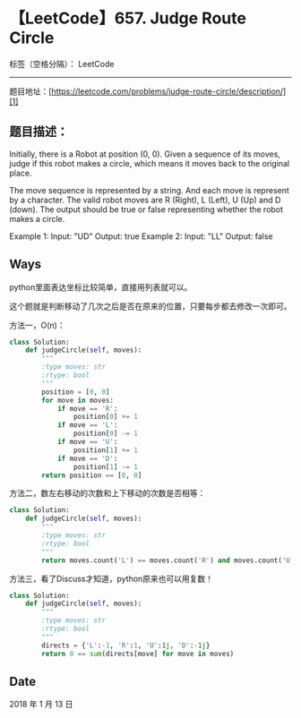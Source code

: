 # 【LeetCode】657. Judge Route Circle

标签（空格分隔）： LeetCode

---

题目地址：[https://leetcode.com/problems/judge-route-circle/description/][1]


## 题目描述：

Initially, there is a Robot at position (0, 0). Given a sequence of its moves, judge if this robot makes a circle, which means it moves back to the original place.

The move sequence is represented by a string. And each move is represent by a character. The valid robot moves are R (Right), L (Left), U (Up) and D (down). The output should be true or false representing whether the robot makes a circle.

Example 1:
Input: "UD"
Output: true
Example 2:
Input: "LL"
Output: false

## Ways

python里面表达坐标比较简单，直接用列表就可以。

这个题就是判断移动了几次之后是否在原来的位置，只要每步都去修改一次即可。

方法一，O(n)：
```python
class Solution:
    def judgeCircle(self, moves):
        """
        :type moves: str
        :rtype: bool
        """
        position = [0, 0]
        for move in moves:
            if move == 'R':
                position[0] += 1
            if move == 'L':
                position[0] -= 1
            if move == 'U':
                position[1] += 1
            if move == 'D':
                position[1] -= 1
        return position == [0, 0]
```

方法二，数左右移动的次数和上下移动的次数是否相等：
```python
class Solution:
    def judgeCircle(self, moves):
        """
        :type moves: str
        :rtype: bool
        """
        return moves.count('L') == moves.count('R') and moves.count('U') == moves.count('D')
```

方法三，看了Discuss才知道，python原来也可以用复数！
```python
class Solution:
    def judgeCircle(self, moves):
        """
        :type moves: str
        :rtype: bool
        """
        directs = {'L':-1, 'R':1, 'U':1j, 'D':-1j}
        return 0 == sum(directs[move] for move in moves)
```

## Date

2018 年 1 月 13 日 


  [1]: https://leetcode.com/problems/judge-route-circle/description/